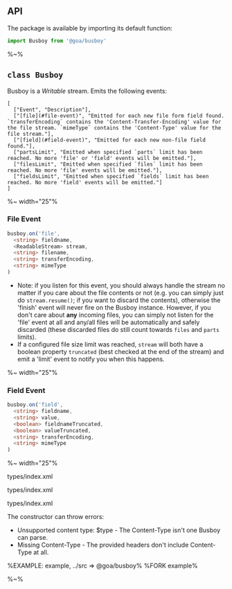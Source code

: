 ## API

The package is available by importing its default function:

```js
import Busboy from '@goa/busboy'
```

%~%

## `class Busboy`

Busboy is a _Writable_ stream. Emits the following events:

```table
[
  ["Event", "Description"],
  ["[file](#file-event)", "Emitted for each new file form field found. `transferEncoding` contains the 'Content-Transfer-Encoding' value for the file stream. `mimeType` contains the 'Content-Type' value for the file stream."],
  ["[field](#field-event)", "Emitted for each new non-file field found."],
  ["partsLimit", "Emitted when specified `parts` limit has been reached. No more 'file' or 'field' events will be emitted."],
  ["filesLimit", "Emitted when specified `files` limit has been reached. No more 'file' events will be emitted."],
  ["fieldsLimit", "Emitted when specified `fields` limit has been reached. No more 'field' events will be emitted."]
]
```

%~ width="25"%

### File Event

```ts
busboy.on('file',
  <string> fieldname,
  <ReadableStream> stream,
  <string> filename,
  <string> transferEncoding,
  <string> mimeType
)
```

- Note: if you listen for this event, you should always handle the stream no matter if you care about the file contents or not (e.g. you can simply just do `stream.resume()`; if you want to discard the contents), otherwise the 'finish' event will never fire on the Busboy instance. However, if you don't care about **any** incoming files, you can simply not listen for the 'file' event at all and any/all files will be automatically and safely discarded (these discarded files do still count towards `files` and `parts` limits).
- If a configured file size limit was reached, `stream` will both have a boolean property `truncated` (best checked at the end of the stream) and emit a 'limit' event to notify you when this happens.

%~ width="25"%

### Field Event

```ts
busboy.on('field',
  <string> fieldname,
  <string> value,
  <boolean> fieldnameTruncated,
  <boolean> valueTruncated,
  <string> transferEncoding,
  <string> mimeType
)
```

%~ width="25"%

<method name="BusBoy.constructor">types/index.xml</method>

<typedef name="BusBoyConfig">types/index.xml</typedef>

<typedef name="BusBoyLimits">types/index.xml</typedef>

The constructor can throw errors:

- Unsupported content type: $type - The Content-Type isn't one Busboy can parse.
- Missing Content-Type - The provided headers don't include Content-Type at all.

%EXAMPLE: example, ../src => @goa/busboy%
%FORK example%

%~%